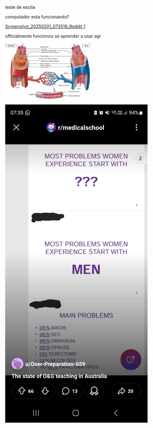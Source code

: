 teste de esctia



computador esta funcionando?

[Screenshot_20250201_073519_Reddit 1](Assets/Attachments/Screenshot_20250201_073519_Reddit%201.jpg)

officialmente funcionou só aprender a usar agr

![images](Assets/Attachments/images.jpg)



![Screenshot_20250201_073519_Reddit 1](Assets/Attachments/Screenshot_20250201_073519_Reddit%201.jpg)